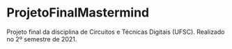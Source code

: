 # ProjetoFinalMastermind
Projeto final da disciplina de Circuitos e Técnicas Digitais (UFSC). Realizado no 2º semestre de 2021.
